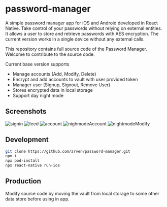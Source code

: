 # password-manager

A simple password manager app for iOS and Android developed in React Native. Take control of your passwords without relying on external entities. It allows a user to store and retrieve passwords with AES encryption. The current version works in a single device without any external calls. 

This repository contains full source code of the Password Manager. Welcome to contribute to the source code.

Current base version supports

- Manage accounts (Add, Modify, Delete)
- Encrypt and add accounts to vault with user provided token
- Manager user (Signup, Signout, Remove User)
- Stores encrypted data in local storage
- Support day night mode

## Screenshots
![signin](https://user-images.githubusercontent.com/8434552/102729875-be2a6b00-42ef-11eb-8e18-2a3ad7853a99.png)
![feed](https://user-images.githubusercontent.com/8434552/102729930-f16cfa00-42ef-11eb-89c6-e9a86cdc7247.png)
![account](https://user-images.githubusercontent.com/8434552/102729932-f2059080-42ef-11eb-8991-b3dccc0ef757.png)
![nighmodeAccount](https://user-images.githubusercontent.com/8434552/102730032-65a79d80-42f0-11eb-85ea-4a7e93025285.png)
![nightmodeModify](https://user-images.githubusercontent.com/8434552/102730033-66403400-42f0-11eb-92ec-6a4289af0248.png)

## Development

```bash
git clone https://github.com/zrven/password-manager.git
npm i
npx pod-install
npx react-native run-ios
```

## Production

Modify source code by moving the vault from local storage to some other data store before using in app.

